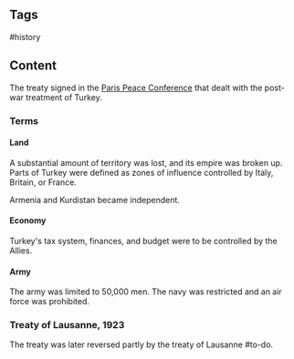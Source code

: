 ---
---

## Tags

#history

## Content


The treaty signed in the [Paris Peace Conference](WW1-Paris-Peace-Conference) that dealt with the post-war treatment of Turkey.

### Terms

#### Land

A substantial amount of territory was lost, and its empire was broken up. Parts of Turkey were defined as zones of influence controlled by Italy, Britain, or France.

Armenia and Kurdistan became independent.

#### Economy

Turkey's tax system, finances, and budget were to be controlled by the Allies.

#### Army

The army was limited to 50,000 men. The navy was restricted and an air force was prohibited.

### Treaty of Lausanne, 1923

The treaty was later reversed partly by the treaty of Lausanne #to-do.
